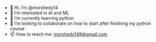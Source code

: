 - 👋 Hi, I’m @morshedy14
- 👀 I’m interested in AI and ML 
- 🌱 I’m currently learning python
- 💞️ I’m looking to collaborate on how to start after finishing my python course
- 📫 How to reach me: morshedy149@gmail.com

<!---
morshedy14/morshedy14 is a ✨ special ✨ repository because its `README.md` (this file) appears on your GitHub profile.
You can click the Preview link to take a look at your changes.
--->
